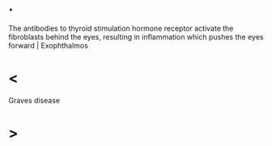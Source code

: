 # .

The antibodies to thyroid stimulation hormone receptor activate the fibroblasts behind the eyes, resulting in inflammation which pushes the eyes forward | Exophthalmos

# <

Graves disease

# >
